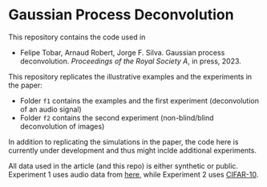 # Gaussian Process Deconvolution

This repository contains the code used in

- Felipe Tobar, Arnaud Robert, Jorge F. Silva. Gaussian process deconvolution. *Proceedings of the Royal Society A*, in press, 2023. 

This repository replicates the illustrative examples and the experiments in the paper:
- Folder `f1` contains the examples and the first experiment (deconvolution of an audio signal)
- Folder `f2` contains the second experiment (non-blind/blind deconvolution of images)

In addition to replicating the simulations in the paper, the code here is currently under development and thus might inclde additional experiments.

All data used in the article (and this repo) is either synthetic or public. Experiment 1 uses audio data from [here](http://www.mcsquared.com/reverb.htm), while Experiment 2 uses [CIFAR-10](https://www.cs.toronto.edu/~kriz/cifar.html).
